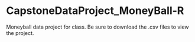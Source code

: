 # CapstoneDataProject_MoneyBall-R
Moneyball data project for class. Be sure to download the .csv files to view the project. 
